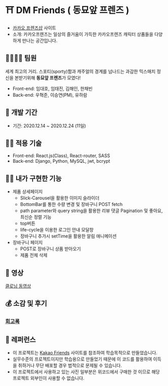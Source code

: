 # ⛩ DM Friends ( 동묘앞 프렌즈 )

- [카카오 프렌즈샵](https://store.kakaofriends.com/kr/index) 사이트
- 소개: 카카오프렌즈는 일상의 즐거움이 가득한 카카오프렌즈 캐릭터 상품들을 다양하게 만나는 공간입니다.

## 👨‍👩‍👧‍👦 팀원

세계 최고의 거리. 스포티(sporty)함과 캐주얼의 경계를 넘나드는 과감한 믹스매치 정신을 본받기위해 **동묘앞 프렌즈**가 모였다!

- Front-end: 임대호, 임태진, 김해인, 한채빈
- Back-end: 우혁준, 이승연(PM), 유하람

## 📅 개발 기간

- 기간: 2020.12.14 ~ 2020.12.24 (11일)

## 🧑‍💻 적용 기술

- Front-end: React.js(Class), React-router, SASS
- Back-end: Django, Python, MySQL, jwt, bcrypt

## 💁‍♀️ 내가 구현한 기능

- 제품 상세페이지
  - Slick-Carousel을 활용한 이미지 슬라이더
  - BottomBar를 통한 수량 변경 및 장바구니 POST fetch
  - path parameter와 query string을 활용한 리뷰 댓글 Pagination 및 좋아요, 최신순 정렬 기능
  - top버튼
  - life-cycle을 이용한 로그인 안내 모달창
  - 장바구니 추가시 setTime을 활용한 알림 애니메이션
- 장바구니 페이지
  - POST로 장바구니 상품 받아오기
  - 제품 전체 삭제

## 🎥 영상

[클로닝 동영상](https://youtu.be/r2SD8_ePyOI)

## 💰 소감 및 후기

### [회고록](https://velog.io/@ingdaeho/first-project)

## 💎 레퍼런스

- 이 프로젝트는 [Kakao Friends](https://store.kakaofriends.com/kr/index) 사이트를 참조하여 학습목적으로 만들었습니다.
- 실무수준의 프로젝트이지만 학습용으로 만들었기 때문에 이 코드를 활용하여 이득을 취하거나 무단 배포할 경우 법적으로 문제될 수 있습니다.
- 이 프로젝트에서 사용하고 있는 사진 일부분은 위코드에서 구매한 것 이므로 해당 프로젝트 외부인이 사용할 수 없습니다.
